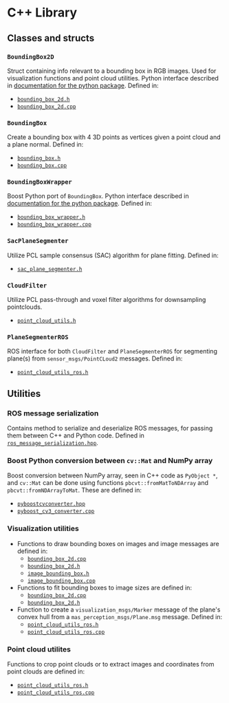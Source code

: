 # C++ Library

## Classes and structs

### `BoundingBox2D`
Struct containing info relevant to a bounding box in RGB images. Used for visualization functions and point cloud
utilities. Python interface described in [documentation for the python package](python_package.md). Defined in:
* [`bounding_box_2d.h`](../common/include/mas_perception_libs/bounding_box_2d.h)
* [`bounding_box_2d.cpp`](../common/src/bounding_box_2d.cpp)

### `BoundingBox`
Create a bounding box with 4 3D points as vertices given a point cloud and a plane normal. Defined in:
* [`bounding_box.h`](../common/include/mas_perception_libs/bounding_box.h)
* [`bounding_box.cpp`](../common/src/bounding_box.cpp)

### `BoundingBoxWrapper`
Boost Python port of `BoundingBox`. Python interface described in
[documentation for the python package](python_package.md). Defined in:
* [`bounding_box_wrapper.h`](../ros/include/mas_perception_libs/bounding_box_wrapper.h)
* [`bounding_box_wrapper.cpp`](../ros/src/bounding_box_wrapper.cpp)

### `SacPlaneSegmenter`
Utilize PCL sample consensus (SAC) algorithm for plane fitting. Defined in:
* [`sac_plane_segmenter.h`](../common/include/mas_perception_libs/sac_plane_segmenter.h)

### `CloudFilter`
Utilize PCL pass-through and voxel filter algorithms for downsampling pointclouds.
* [`point_cloud_utils.h`](../common/include/mas_perception_libs/point_cloud_utils.h)

### `PlaneSegmenterROS`
ROS interface for both `CloudFilter` and `PlaneSegmenterROS` for segmenting plane(s) from `sensor_msgs/PointCLoud2`
messages. Defined in:
* [`point_cloud_utils_ros.h`](../ros/include/mas_perception_libs/point_cloud_utils_ros.h)

## Utilities

### ROS message serialization
Contains method to serialize and deserialize ROS messages, for passing them between C++ and Python code. Defined in
[`ros_message_serialization.hpp`](../ros/include/mas_perception_libs/impl/ros_message_serialization.hpp).

### Boost Python conversion between `cv::Mat` and NumPy array
Boost conversion between NumPy array, seen in C++ code as `PyObject *`, and `cv::Mat` can be done using functions
`pbcvt::fromMatToNDArray` and `pbcvt::fromNDArrayToMat`. These are defined in:
* [`pyboostcvconverter.hpp`](../common/include/mas_perception_libs/impl/pyboostcvconverter.hpp)
* [`pyboost_cv3_converter.cpp`](../common/src/pyboost_cv3_converter.cpp)

### Visualization utilities
* Functions to draw bounding boxes on images and image messages are defined in:
    - [`bounding_box_2d.cpp`](../common/src/bounding_box_2d.cpp)
    - [`bounding_box_2d.h`](../common/include/mas_perception_libs/bounding_box_2d.h)
    - [`image_bounding_box.h`](../ros/include/mas_perception_libs/image_bounding_box.h)
    - [`image_bounding_box.cpp`](../ros/src/image_bounding_box.cpp)
* Functions to fit bounding boxes to image sizes are defined in:
    - [`bounding_box_2d.cpp`](../common/src/bounding_box_2d.cpp)
    - [`bounding_box_2d.h`](../common/include/mas_perception_libs/bounding_box_2d.h)
* Function to create a `visualization_msgs/Marker` message of the plane's convex hull from a
  `mas_perception_msgs/Plane.msg` message. Defined in:
    - [`point_cloud_utils_ros.h`](../ros/include/mas_perception_libs/point_cloud_utils_ros.h)
    - [`point_cloud_utils_ros.cpp`](../ros/src/point_cloud_utils_ros.cpp)

### Point cloud utilites
Functions to crop point clouds or to extract images and coordinates from point clouds are defined in:
* [`point_cloud_utils_ros.h`](../ros/include/mas_perception_libs/point_cloud_utils_ros.h)
* [`point_cloud_utils_ros.cpp`](../ros/src/point_cloud_utils_ros.cpp)
